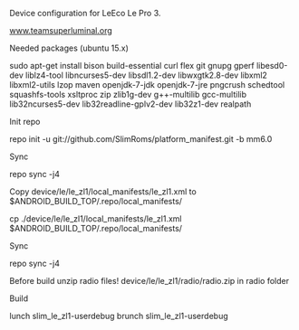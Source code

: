 Device configuration for LeEco Le Pro 3.

www.teamsuperluminal.org

Needed packages (ubuntu 15.x)

sudo apt-get install bison build-essential curl flex git gnupg gperf libesd0-dev liblz4-tool libncurses5-dev libsdl1.2-dev libwxgtk2.8-dev libxml2 libxml2-utils lzop maven openjdk-7-jdk openjdk-7-jre pngcrush schedtool squashfs-tools xsltproc zip zlib1g-dev g++-multilib gcc-multilib lib32ncurses5-dev lib32readline-gplv2-dev lib32z1-dev realpath

Init repo

repo init -u git://github.com/SlimRoms/platform_manifest.git -b mm6.0

Sync

repo sync -j4

Copy device/le/le_zl1/local_manifests/le_zl1.xml to $ANDROID_BUILD_TOP/.repo/local_manifests/

cp ./device/le/le_zl1/local_manifests/le_zl1.xml $ANDROID_BUILD_TOP/.repo/local_manifests/

Sync

repo sync -j4

Before build unzip radio files! 
device/le/le_zl1/radio/radio.zip in radio folder

Build

lunch slim_le_zl1-userdebug brunch slim_le_zl1-userdebug
